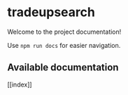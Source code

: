 # tradeupsearch

Welcome to the project documentation!

Use `npm run docs` for easier navigation.

## Available documentation

[[index]]
